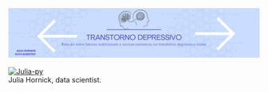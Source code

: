  <img  src="https://github.com/juliahornick/mental_health_evaluation/blob/main/image/header.png?raw=true"/>  
 

<a href="https://www.linkedin.com/in/juliahornick" target="_blank"><img align="center" alt="Julia-py" height="50" width="70" src="https://cdn.jsdelivr.net/gh/devicons/devicon/icons/linkedin/linkedin-original.svg" target="_blank"></a>  
Julia Hornick, data scientist.
